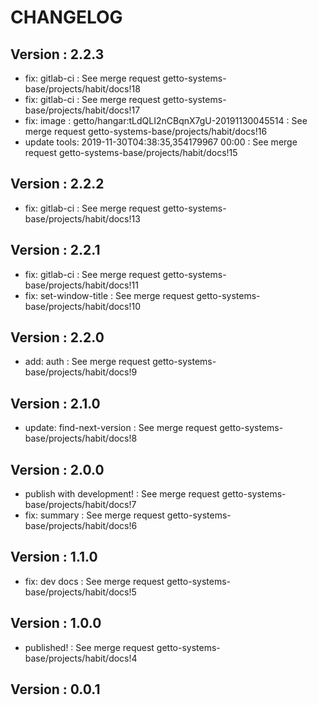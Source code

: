 # CHANGELOG

## Version : 2.2.3

- fix: gitlab-ci : See merge request getto-systems-base/projects/habit/docs!18
- fix: gitlab-ci : See merge request getto-systems-base/projects/habit/docs!17
- fix: image : getto/hangar:tLdQLI2nCBqnX7gU-20191130045514 : See merge request getto-systems-base/projects/habit/docs!16
- update tools: 2019-11-30T04:38:35,354179967 00:00 : See merge request getto-systems-base/projects/habit/docs!15


## Version : 2.2.2

- fix: gitlab-ci : See merge request getto-systems-base/projects/habit/docs!13


## Version : 2.2.1

- fix: gitlab-ci : See merge request getto-systems-base/projects/habit/docs!11
- fix: set-window-title : See merge request getto-systems-base/projects/habit/docs!10


## Version : 2.2.0

- add: auth : See merge request getto-systems-base/projects/habit/docs!9


## Version : 2.1.0

- update: find-next-version : See merge request getto-systems-base/projects/habit/docs!8


## Version : 2.0.0

- publish with development! : See merge request getto-systems-base/projects/habit/docs!7
- fix: summary : See merge request getto-systems-base/projects/habit/docs!6


## Version : 1.1.0

- fix: dev docs : See merge request getto-systems-base/projects/habit/docs!5


## Version : 1.0.0

- published! : See merge request getto-systems-base/projects/habit/docs!4


## Version : 0.0.1


